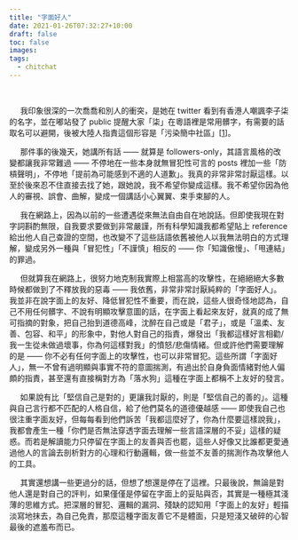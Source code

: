 ```yaml
---
title: "字面好人"
date: 2021-01-26T07:32:27+10:00
draft: false
toc: false
images:
tags:
  - chitchat
---
```



&nbsp; &nbsp;  <br>


&nbsp; &nbsp; &nbsp;我印象很深的一次喬喬和別人的衝突，是她在 twitter 看到有香港人嘲諷李子柒的名字，並在嘟站發了 public 提醒大家「柒」在粵語裡是常用髒字，有需要的話取名可以避開，後被大陸人指責這個形容是「污染簡中社區」[[1](https://o3o.ca/@georgianachow/104952985769191063)]。

&nbsp; &nbsp; &nbsp;那件事的後幾天，她講所有話 —— 就算是 followers-only，其語言風格的改變都讓我非常難過 —— 不停地在一些本身就無冒犯性可言的 posts 裡加一些「防槓聲明」，不停地「提前為可能感到不適的人道歉」。我真的非常非常討厭這樣。以至於後來忍不住直接去找了她，跟她說，我不希望你變成這樣。我不希望你因為他人的審視、誤會、曲解，變成一個講話小心翼翼、束手束腳的人。

&nbsp; &nbsp; &nbsp;我在網路上，因為以前的一些遭遇從來無法自由自在地說話。但即使我現在對字詞斟酌無限，自我要求要做到非常嚴謹，所有科學知識我都希望貼上 reference 給出他人自己查證的空間，也改變不了這些話語依舊被他人以我無法明白的方式理解，變成另外一種與「冒犯性」「不謹慎」相反的 —— 你「知識傲慢」、「甩連結」的罪過。

&nbsp; &nbsp; &nbsp;但就算我在網路上，很努力地克制我實際上相當高的攻擊性，在絕絕絕大多數時候都做到了不釋放我的惡毒 —— 我依舊，非常非常討厭純粹的「字面好人」。我並非在說字面上的友好、降低冒犯性不重要，而在說，這些人很奇怪地認為，自己不用任何髒字、不說有明顯攻擊意圖的話，在字面上看起來友好，就真的成了無可指摘的對象，把自己抬到道德高峰，沈醉在自己或是「君子」，或是「溫柔、友善、包容、和平」的形象中，對他人對自己的指責，爆發出「我都這樣好言相勸/我一生從未做過壞事，你為何這樣對我」的憤怒/悲傷情緒。但或許他們需要理解的是 —— 你不必有任何字面上的攻擊性，也可以非常冒犯。這些所謂「字面好人」，無一不曾有過明顯與事實不符的意圖揣測，有過出於自身負面情緒對他人偏頗的指責，甚至還有直接稱對方為「落水狗」這種在字面上都稱不上友好的發言。

&nbsp; &nbsp; &nbsp;如果說有比「堅信自己是對的」更讓我討厭的，則是「堅信自己的善的」。這種與自己言行都不匹配的人格自信，給了他們莫名的道德優越感 —— 即使我自己也很注重字面友好，但每每看到他們訴苦「我都這麼好了，你為什麼要這樣說我」，我都會產生一種「你們是否無法穿透字面去理解一些言語深層的不妥」這樣的疑惑。而若是解讀能力只停留在字面上的友善與否也罷，這些人好像又比誰都更愛通過他人的言論去剖析對方的心理和行動邏輯，做一些並不友善的揣測作為攻擊他人的工具。

&nbsp; &nbsp; &nbsp;其實還想講一些更過分的話，但想了想還是停在了這裡。只最後說，無論是對他人還是對自己的評判，如果僅僅是停留在字面上的妥貼與否，其實是一種極其淺薄的思維方式。把深層的冒犯、邏輯的漏洞、殘缺的認知用「字面上的友好」輕描淡寫地抹去，為自己免責，那麼這種字面友善它不是體面，只是短淺又破碎的心智最後的遮羞布而已。
